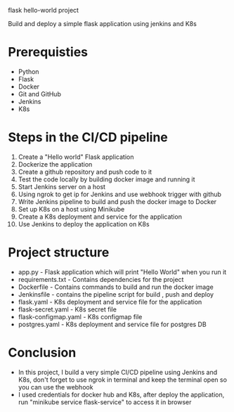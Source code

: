 flask hello-world project

Build and deploy a simple flask application using jenkins and K8s

# Prerequisties

* Python
* Flask
* Docker
* Git and GitHub
* Jenkins
* K8s

# Steps in the CI/CD pipeline

1. Create a "Hello world" Flask application
2. Dockerize the application
3. Create a github repository and push code to it
4. Test the code locally by building docker image and running it
5. Start Jenkins server on a host
6. Using ngrok to get ip for Jenkins and use webhook trigger with github
7. Write Jenkins pipeline to build and push the docker image to Docker
8. Set up K8s on a host using Minikube
9. Create a K8s deployment and service for the application
10. Use Jenkins to deploy the application on K8s

# Project structure

* app.py - Flask application which will print "Hello World" when you run it
* requirements.txt - Contains dependencies for the project
* Dockerfile - Contains commands to build and run the docker image
* Jenkinsfile - contains the pipeline script for build , push and deploy
* flask.yaml - K8s deployment and service file for the application
* flask-secret.yaml - K8s secret file
* flask-configmap.yaml - K8s configmap file
* postgres.yaml - K8s deployment and service file for postgres DB

# Conclusion

* In this project, I build a very simple CI/CD pipeline using Jenkins and K8s, don't forget to use ngrok in terminal and keep the terminal open so you can use the webhook
* I used credentials for docker hub and K8s, after deploy the application, run "minikube service flask-service" to access it in browser
